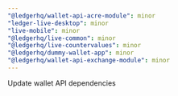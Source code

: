 ```yaml
---
"@ledgerhq/wallet-api-acre-module": minor
"ledger-live-desktop": minor
"live-mobile": minor
"@ledgerhq/live-common": minor
"@ledgerhq/live-countervalues": minor
"@ledgerhq/dummy-wallet-app": minor
"@ledgerhq/wallet-api-exchange-module": minor
---
```


Update wallet API dependencies
